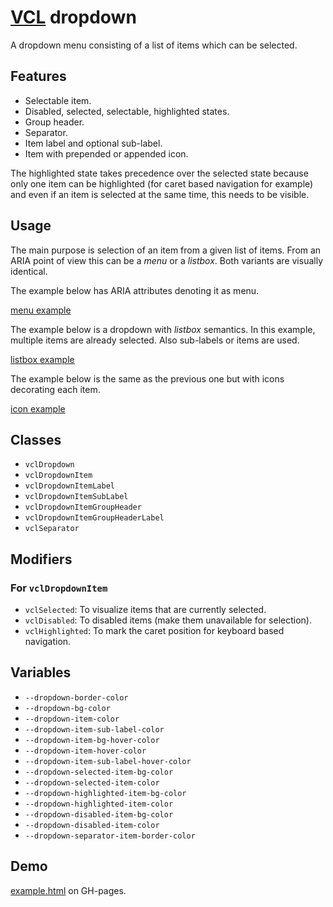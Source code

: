 # [VCL](https://github.com/vcl/doc) dropdown

A dropdown menu consisting of a list of items which can be selected.

## Features

- Selectable item.
- Disabled, selected, selectable, highlighted states.
- Group header.
- Separator.
- Item label and optional sub-label.
- Item with prepended or appended icon.

The highlighted state takes precedence over the selected state because
only one item can be highlighted (for caret based navigation for example)
and even if an item is selected at the same time, this needs to be visible.

## Usage

The main purpose is selection of an item from a given list
of items. From an ARIA point of view this can be a _menu_
or a _listbox_. Both variants are visually identical.

The example below has ARIA attributes denoting it as menu.

[menu example](/demo/example-menu.html)

The example below is a dropdown with _listbox_ semantics.
In this example, multiple items are already selected.
Also sub-labels or items are used.

[listbox example](/demo/example-listbox.html)

The example below is the same as the previous one but with icons decorating each
item.

[icon example](/demo/example-icon.html)

## Classes

- `vclDropdown`
- `vclDropdownItem`
- `vclDropdownItemLabel`
- `vclDropdownItemSubLabel`
- `vclDropdownItemGroupHeader`
- `vclDropdownItemGroupHeaderLabel`
- `vclSeparator`

## Modifiers

### For `vclDropdownItem`

- `vclSelected`: To visualize items that are currently selected.
- `vclDisabled`: To disabled items (make them unavailable for selection).
- `vclHighlighted`: To mark the caret position for keyboard based navigation.

## Variables

- `--dropdown-border-color`
- `--dropdown-bg-color`
- `--dropdown-item-color`
- `--dropdown-item-sub-label-color`
- `--dropdown-item-bg-hover-color`
- `--dropdown-item-hover-color`
- `--dropdown-item-sub-label-hover-color`
- `--dropdown-selected-item-bg-color`
- `--dropdown-selected-item-color`
- `--dropdown-highlighted-item-bg-color`
- `--dropdown-highlighted-item-color`
- `--dropdown-disabled-item-bg-color`
- `--dropdown-disabled-item-color`
- `--dropdown-separator-item-border-color`

## Demo

[example.html](/demo/example.html) on GH-pages.
